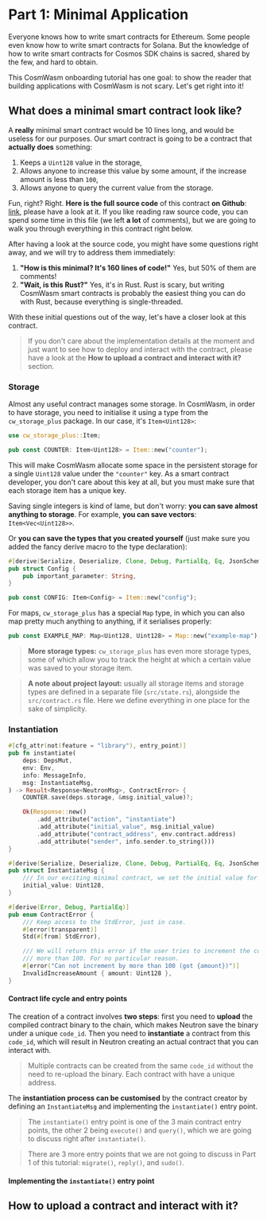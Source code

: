 # Part 1: Minimal Application

Everyone knows how to write smart contracts for Ethereum. Some people even know how to write smart contracts for Solana.
But the knowledge of how to write smart contracts for Cosmos SDK chains is sacred, shared by the few, and hard to
obtain.

This CosmWasm onboarding tutorial has one goal: to show the reader that building applications with CosmWasm is not
scary. Let's get right into it!

## What does a minimal smart contract look like?

A **really** minimal smart contract would be 10 lines long, and would be useless for our purposes. Our smart contract
is going to be a contract that **actually does** something:

1. Keeps a `Uint128` value in the storage,
2. Allows anyone to increase this value by some amount, if the increase amount is less than `100`,
3. Allows anyone to query the current value from the storage.

Fun, right? Right. **Here is the full source code** of this contract **on
Github**: [link](https://github.com/neutron-org/onboarding/blob/main/minimal_contract/src/contract.rs), please have a
look
at it. If you like reading raw source code, you can spend some time in this file (we left **a lot** of comments), but we
are
going to walk you through everything in this contract right below.

After having a look at the source code, you might have some questions right away, and we will try to address them
immediately:

1. **"How is this minimal? It's 160 lines of code!"** Yes, but 50% of them are comments!
2. **"Wait, is this Rust?"** Yes, it's in Rust. Rust is scary, but writing CosmWasm smart contracts is probably the
   easiest
   thing you can do with Rust, because everything is single-threaded.

With these initial questions out of the way, let's have a closer look at this contract.

> If you don't care about the implementation details at the moment and just want to see how to deploy and interact with
> the contract, please have a look at the **How to upload a contract and interact with it?** section.

### Storage

Almost any useful contract manages some storage. In CosmWasm, in order to have storage, you need to initialise it using
a type from the `cw_storage_plus` package. In our case, it's `Item<Uint128>`:

```rust
use cw_storage_plus::Item;

pub const COUNTER: Item<Uint128> = Item::new("counter");
```

This will make CosmWasm allocate some space in the persistent storage for a single `Uint128` value under the
`"counter"` key. As a smart contract developer, you don't care about this key at all, but you must make sure that
each storage item has a unique key.

Saving single integers is kind of lame, but don't worry: **you can save almost anything to storage**. For example, **you
can save vectors**: `Item<Vec<Uint128>>`.

Or **you can save the types that you created yourself** (just make sure you added the fancy derive macro to the type
declaration):

```rust
#[derive(Serialize, Deserialize, Clone, Debug, PartialEq, Eq, JsonSchema)]
pub struct Config {
    pub important_parameter: String,
}

pub const CONFIG: Item<Config> = Item::new("config");
```

For maps, `cw_storage_plus` has a special `Map` type, in which you can also map pretty much anything to anything, if it
serialises properly:

```rust
pub const EXAMPLE_MAP: Map<Uint128, Uint128> = Map::new("example-map");
```

> **More storage types:** `cw_storage_plus` has even more storage types, some of which allow you to track the height at
> which a certain value was saved to your storage item.

> **A note about project layout:** usually all storage items and storage types are defined in a separate
> file (`src/state.rs`), alongside the `src/contract.rs` file. Here we define everything in one place for the sake of
> simplicity.

### Instantiation

```rust
#[cfg_attr(not(feature = "library"), entry_point)]
pub fn instantiate(
    deps: DepsMut,
    env: Env,
    info: MessageInfo,
    msg: InstantiateMsg,
) -> Result<Response<NeutronMsg>, ContractError> {
    COUNTER.save(deps.storage, &msg.initial_value)?;

    Ok(Response::new()
        .add_attribute("action", "instantiate")
        .add_attribute("initial_value", msg.initial_value)
        .add_attribute("contract_address", env.contract.address)
        .add_attribute("sender", info.sender.to_string()))
}

#[derive(Serialize, Deserialize, Clone, Debug, PartialEq, Eq, JsonSchema)]
pub struct InstantiateMsg {
    /// In our exciting minimal contract, we set the initial value for a counter.
    initial_value: Uint128,
}

#[derive(Error, Debug, PartialEq)]
pub enum ContractError {
    /// Keep access to the StdError, just in case.
    #[error(transparent)]
    Std(#[from] StdError),

    /// We will return this error if the user tries to increment the counter by
    /// more than 100. For no particular reason.
    #[error("Can not increment by more than 100 (got {amount})")]
    InvalidIncreaseAmount { amount: Uint128 },
}
```

#### Contract life cycle and entry points

The creation of a contract involves **two steps**: first you need to **upload** the compiled contract binary to the
chain,
which makes Neutron save the binary under a unique `code_id`. Then you need to **instantiate** a contract from this
`code_id`, which will result in Neutron creating an actual contract that you can interact with.

> Multiple contracts can be created from the same `code_id` without the need to re-upload the binary. Each contract
> with have a unique address.

The **instantiation process can be customised** by the contract creator by defining an `InstantiateMsg` and implementing
the `instantiate()` entry point.

> The `instantiate()` entry point is one of the 3 main contract entry points, the other 2 being `execute()`
> and `query()`, which we are going to discuss right after `instantiate()`.

> There are 3 more entry points that we are not going to discuss in Part 1 of this tutorial: `migrate()`, `reply()`,
> and `sudo()`.

#### Implementing the `instantiate()` entry point




## How to upload a contract and interact with it?